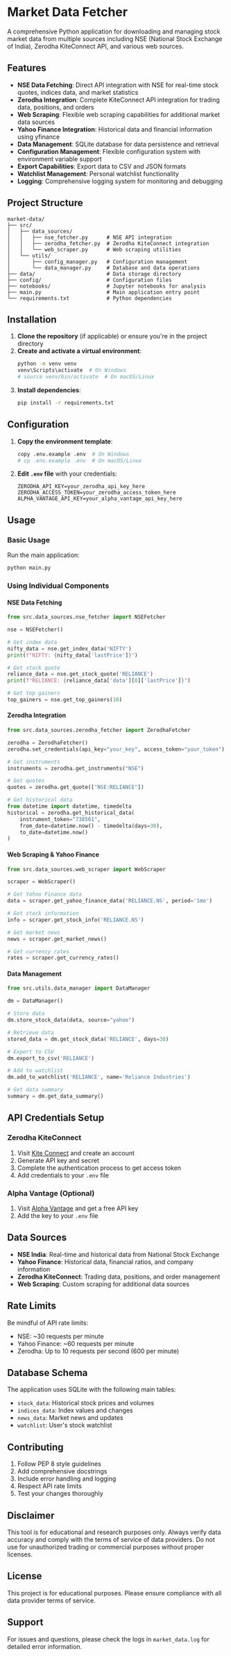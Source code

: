 # Market Data Fetcher

A comprehensive Python application for downloading and managing stock market data from multiple sources including NSE (National Stock Exchange of India), Zerodha KiteConnect API, and various web sources.

## Features

- **NSE Data Fetching**: Direct API integration with NSE for real-time stock quotes, indices data, and market statistics
- **Zerodha Integration**: Complete KiteConnect API integration for trading data, positions, and orders
- **Web Scraping**: Flexible web scraping capabilities for additional market data sources
- **Yahoo Finance Integration**: Historical data and financial information using yfinance
- **Data Management**: SQLite database for data persistence and retrieval
- **Configuration Management**: Flexible configuration system with environment variable support
- **Export Capabilities**: Export data to CSV and JSON formats
- **Watchlist Management**: Personal watchlist functionality
- **Logging**: Comprehensive logging system for monitoring and debugging

## Project Structure

```
market-data/
├── src/
│   ├── data_sources/
│   │   ├── nse_fetcher.py      # NSE API integration
│   │   ├── zerodha_fetcher.py  # Zerodha KiteConnect integration
│   │   └── web_scraper.py      # Web scraping utilities
│   └── utils/
│       ├── config_manager.py   # Configuration management
│       └── data_manager.py     # Database and data operations
├── data/                       # Data storage directory
├── config/                     # Configuration files
├── notebooks/                  # Jupyter notebooks for analysis
├── main.py                     # Main application entry point
└── requirements.txt            # Python dependencies
```

## Installation

1. **Clone the repository** (if applicable) or ensure you're in the project directory
2. **Create and activate a virtual environment**:
   ```bash
   python -m venv venv
   venv\Scripts\activate  # On Windows
   # source venv/bin/activate  # On macOS/Linux
   ```
3. **Install dependencies**:
   ```bash
   pip install -r requirements.txt
   ```

## Configuration

1. **Copy the environment template**:
   ```bash
   copy .env.example .env  # On Windows
   # cp .env.example .env  # On macOS/Linux
   ```

2. **Edit `.env` file** with your credentials:
   ```env
   ZERODHA_API_KEY=your_zerodha_api_key_here
   ZERODHA_ACCESS_TOKEN=your_zerodha_access_token_here
   ALPHA_VANTAGE_API_KEY=your_alpha_vantage_api_key_here
   ```

## Usage

### Basic Usage

Run the main application:
```bash
python main.py
```

### Using Individual Components

#### NSE Data Fetching
```python
from src.data_sources.nse_fetcher import NSEFetcher

nse = NSEFetcher()

# Get index data
nifty_data = nse.get_index_data('NIFTY')
print(f"NIFTY: {nifty_data['lastPrice']}")

# Get stock quote
reliance_data = nse.get_stock_quote('RELIANCE')
print(f"RELIANCE: {reliance_data['data'][0]['lastPrice']}")

# Get top gainers
top_gainers = nse.get_top_gainers(10)
```

#### Zerodha Integration
```python
from src.data_sources.zerodha_fetcher import ZerodhaFetcher

zerodha = ZerodhaFetcher()
zerodha.set_credentials(api_key="your_key", access_token="your_token")

# Get instruments
instruments = zerodha.get_instruments("NSE")

# Get quotes
quotes = zerodha.get_quote(["NSE:RELIANCE"])

# Get historical data
from datetime import datetime, timedelta
historical = zerodha.get_historical_data(
    instrument_token="738561",
    from_date=datetime.now() - timedelta(days=30),
    to_date=datetime.now()
)
```

#### Web Scraping & Yahoo Finance
```python
from src.data_sources.web_scraper import WebScraper

scraper = WebScraper()

# Get Yahoo Finance data
data = scraper.get_yahoo_finance_data('RELIANCE.NS', period='1mo')

# Get stock information
info = scraper.get_stock_info('RELIANCE.NS')

# Get market news
news = scraper.get_market_news()

# Get currency rates
rates = scraper.get_currency_rates()
```

#### Data Management
```python
from src.utils.data_manager import DataManager

dm = DataManager()

# Store data
dm.store_stock_data(data, source="yahoo")

# Retrieve data
stored_data = dm.get_stock_data('RELIANCE', days=30)

# Export to CSV
dm.export_to_csv('RELIANCE')

# Add to watchlist
dm.add_to_watchlist('RELIANCE', name='Reliance Industries')

# Get data summary
summary = dm.get_data_summary()
```

## API Credentials Setup

### Zerodha KiteConnect
1. Visit [Kite Connect](https://kite.trade/) and create an account
2. Generate API key and secret
3. Complete the authentication process to get access token
4. Add credentials to your `.env` file

### Alpha Vantage (Optional)
1. Visit [Alpha Vantage](https://www.alphavantage.co/) and get a free API key
2. Add the key to your `.env` file

## Data Sources

- **NSE India**: Real-time and historical data from National Stock Exchange
- **Yahoo Finance**: Historical data, financial ratios, and company information
- **Zerodha KiteConnect**: Trading data, positions, and order management
- **Web Scraping**: Custom scraping for additional data sources

## Rate Limits

Be mindful of API rate limits:
- NSE: ~30 requests per minute
- Yahoo Finance: ~60 requests per minute  
- Zerodha: Up to 10 requests per second (600 per minute)

## Database Schema

The application uses SQLite with the following main tables:
- `stock_data`: Historical stock prices and volumes
- `indices_data`: Index values and changes
- `news_data`: Market news and updates
- `watchlist`: User's stock watchlist

## Contributing

1. Follow PEP 8 style guidelines
2. Add comprehensive docstrings
3. Include error handling and logging
4. Respect API rate limits
5. Test your changes thoroughly

## Disclaimer

This tool is for educational and research purposes only. Always verify data accuracy and comply with the terms of service of data providers. Do not use for unauthorized trading or commercial purposes without proper licenses.

## License

This project is for educational purposes. Please ensure compliance with all data provider terms of service.

## Support

For issues and questions, please check the logs in `market_data.log` for detailed error information.
